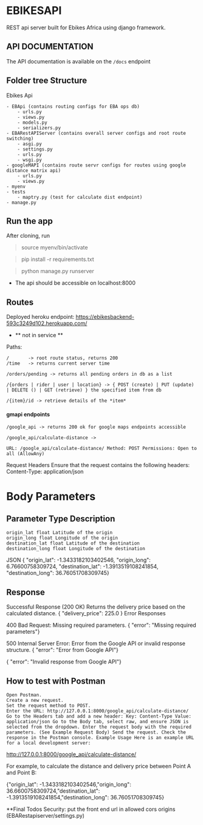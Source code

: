 # EBIKESAPI

REST api server built for Ebikes Africa using django framework.

## API DOCUMENTATION

The API documentation is available on the `/docs` endpoint

<h2> Folder tree Structure </h2>

Ebikes Api

    - EBApi (contains routing configs for EBA ops db)
        - urls.py
        - views.py
        - models.py
        - serializers.py
    - EBARestAPIServer (contains overall server configs and root route switching)
        - asgi.py
        - settings.py
        - urls.py
        - wsgi.py
    - googleMAPI (contains route servr configs for routes using google distance matrix api)
        - urls.py
        - views.py
    - myenv
    - tests
        - maptry.py (test for calculate dist endpoint)
    - manage.py

<h2> Run the app </h2>

After cloning, run

> source myenv/bin/activate

> pip install -r requirements.txt

> python manage.py runserver

- The api should be accessible on localhost:8000

<h2> Routes </h2>

Deployed heroku endpoint: https://ebikesbackend-593c3249d102.herokuapp.com/

- ** not in service **


Paths:

    /       -> root route status, returns 200 
    /time   -> returns current server time

    /orders/pending -> returns all pending orders in db as a list

    /{orders | rider | user | location} -> { POST (create) | PUT (update) | DELETE () | GET (retrieve) } the specified item from db

    /{item}/id -> retrieve details of the *item*

<h4> gmapi endpoints </h4>

    /google_api -> returns 200 ok for google maps endpoints accessible

    /google_api/calculate-distance ->

    URL: /google_api/calculate-distance/ Method: POST Permissions: Open to all (AllowAny)

Request Headers Ensure that the request contains the following headers: Content-Type: application/json

# Body Parameters

## Parameter Type Description

    origin_lat float Latitude of the origin
    origin_long float Longitude of the origin
    destination_lat float Latitude of the destination
    destination_long float Longitude of the destination

JSON { "origin_lat": -1.3433182103402546, "origin_long": 6.76600758309724, "destination_lat": -1.3913519108241854, "destination_long": 36.76051708309745}

## Response

Successful Response (200 OK) Returns the delivery price based on the calculated distance. { "delivery_price": 225.0 }
Error Responses

400 Bad Request: Missing required parameters. { "error": "Missing required parameters"}

500 Internal Server Error: Error from the Google API or invalid response structure. { "error": "Error from Google API"}

{ "error": "Invalid response from Google API"}

## How to test with Postman

    Open Postman.
    Create a new request.
    Set the request method to POST.
    Enter the URL: http://127.0.0.1:8000/google_api/calculate-distance/
    Go to the Headers tab and add a new header: Key: Content-Type Value: application/json Go to the Body tab, select raw, and ensure JSON is selected from the dropdown. Enter the request body with the required parameters. (See Example Request Body) Send the request. Check the response in the Postman console. Example Usage Here is an example URL for a local development server:

http://127.0.0.1:8000/google_api/calculate-distance/

For example, to calculate the distance and delivery price between Point A and Point B:

{"origin_lat": -1.3433182103402546,"origin_long": 36.6600758309724,"destination_lat": -1.3913519108241854,"destination_long": 36.76051708309745}


**Final Todos
Security: put the front end url in allowed cors origins (EBARestapiserver/settings.py)